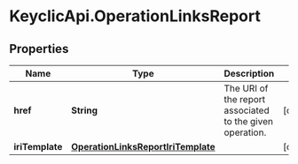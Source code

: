 # KeyclicApi.OperationLinksReport

## Properties
Name | Type | Description | Notes
------------ | ------------- | ------------- | -------------
**href** | **String** | The URI of the report associated to the given operation. | [optional] 
**iriTemplate** | [**OperationLinksReportIriTemplate**](OperationLinksReportIriTemplate.md) |  | [optional] 


